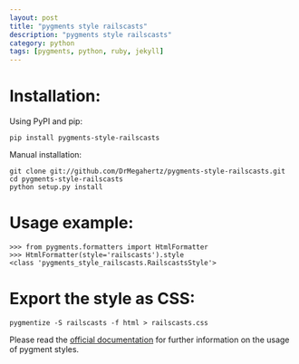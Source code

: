 ```yaml
---
layout: post
title: "pygments style railscasts"
description: "pygments style railscasts"
category: python
tags: [pygments, python, ruby, jekyll]
---
```


Installation:
=============

Using PyPI and pip:

    pip install pygments-style-railscasts

Manual installation:

    git clone git://github.com/DrMegahertz/pygments-style-railscasts.git
    cd pygments-style-railscasts
    python setup.py install


Usage example:
==============

    >>> from pygments.formatters import HtmlFormatter
    >>> HtmlFormatter(style='railscasts').style
    <class 'pygments_style_railscasts.RailscastsStyle'>


Export the style as CSS:
========================

    pygmentize -S railscasts -f html > railscasts.css


Please read the [official documentation][pygments] for further information
on the usage of pygment styles.


[pygments]: http://pygments.org/docs/
